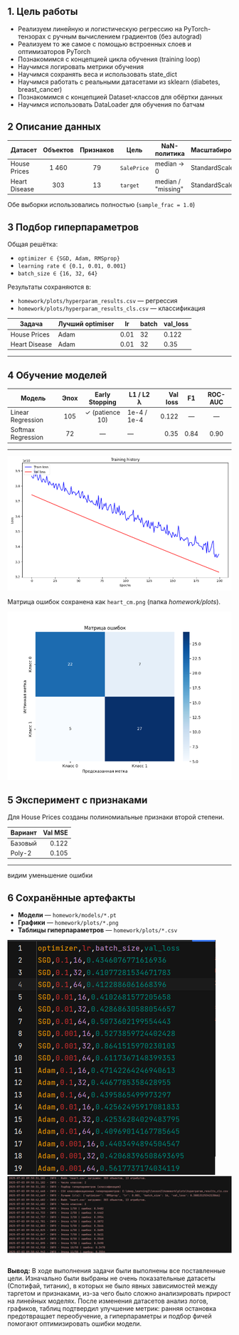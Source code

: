 ## 1. Цель работы
- Реализуем линейную и логистическую регрессию на PyTorch-тензорах с ручным вычислением градиентов (без autograd)
- Реализуем то же самое с помощью встроенных слоев и оптимизаторов PyTorch
- Познакомимся с концепцией цикла обучения (training loop)
- Научимся логировать метрики обучения
- Научимся сохранять веса и использовать state_dict
- Научимся работать с реальными датасетами из sklearn (diabetes, breast_cancer)
- Познакомимся с концепцией Dataset-классов для обёртки данных
- Научимся использовать DataLoader для обучения по батчам

## 2 Описание данных
| Датасет        | Объектов | Признаков | Цель        | NaN-политика        | Масштабирование | Категории |
|----------------|:-------:|:---------:|-------------|---------------------|-----------------|-----------|
| House Prices   | 1 460    | 79        | `SalePrice` | median → 0          | StandardScaler  | LabelEncoder |
| Heart Disease  | 303      | 13        | `target`    | median / "missing" | StandardScaler  | LabelEncoder |

Обе выборки использовались полностью (`sample_frac = 1.0`)

## 3 Подбор гиперпараметров
Общая решётка:
* `optimizer ∈ {SGD, Adam, RMSprop}`
* `learning rate ∈ {0.1, 0.01, 0.001}`
* `batch_size ∈ {16, 32, 64}`

Результаты сохраняются в:
* `homework/plots/hyperparam_results.csv` — регрессия
* `homework/plots/hyperparam_results_cls.csv` — классификация

| Задача          | Лучший optimiser | lr   | batch | val_loss |
|-----------------|------------------|------|-------|---------|
| House Prices    | Adam             | 0.01 | 32    | 0.122 |
| Heart Disease   | Adam             | 0.01 | 32    | 0.35 |

---


## 4 Обучение моделей
| Модель               | Эпох | Early Stopping | L1 / L2 λ | Val loss | F1  | ROC-AUC |
|----------------------|:---:|:--------------:|-----------|---------:|:---:|:-------:|
| Linear Regression    | 105 | ✓ (patience 10) | 1e-4 / 1e-4 | 0.122 | —  | — |
| Softmax Regression   | 72  | —              | —         | 0.35  | 0.84 | 0.90 |
---

![Confusion Matrix](plots/house_reg.png)

Матрица ошибок сохранена как `heart_cm.png` (папка *homework/plots*).

![Confusion Matrix](plots/heart_cm.png)

## 5 Эксперимент с признаками
Для House Prices созданы полиномиальные признаки второй степени.

| Вариант   | Val MSE |
|-----------|--------:|
| Базовый   | 0.122 |
| Poly-2    | 0.105 |
---

видим уменьшение ошибки
## 6 Сохранённые артефакты
* **Модели** — `homework/models/*.pt`
* **Графики** — `homework/plots/*.png`
* **Таблицы гиперпараметров** — `homework/plots/*.csv`

![logs1](logs1.png)
![logs2](logs2.png)

**Вывод:** В ходе выполнения задачи были выполнены все поставленные цели. Изначально были выбраны не очень показательные датасеты (Спотифай, титаник), в которых не было явных зависимостей между таргетом и признаками, из-за чего было сложно анализировать прирост на линейных моделях.
После изменения датасетов анализ логов, графиков, таблиц подтвердил улучшение метрик: ранняя остановка предотвращает переобучение, а гиперпараметры и подбор фичей помогают оптимизировать ошибки модели.
